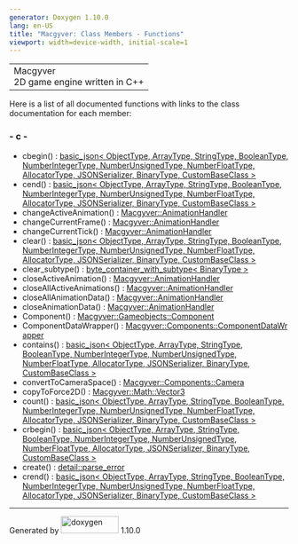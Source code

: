 ```yaml
---
generator: Doxygen 1.10.0
lang: en-US
title: "Macgyver: Class Members - Functions"
viewport: width=device-width, initial-scale=1
---
```


<div id="top">

<div id="titlearea">

<table data-cellspacing="0" data-cellpadding="0">
<colgroup>
<col style="width: 100%" />
</colgroup>
<tbody>
<tr id="projectrow" class="odd">
<td id="projectalign"><div id="projectname">
Macgyver
</div>
<div id="projectbrief">
2D game engine written in C++
</div></td>
</tr>
</tbody>
</table>

</div>

<div id="main-nav">

</div>

</div>

<div class="contents">

<div class="textblock">

Here is a list of all documented functions with links to the class
documentation for each member:

</div>

### <span id="index_c"></span>- c -

- cbegin() : <a href="classbasic__json.html#a9ab2ece6530b3b2be5b876f80c68dc78"
  class="el">basic_json&lt; ObjectType, ArrayType, StringType,
  BooleanType, NumberIntegerType, NumberUnsignedType, NumberFloatType,
  AllocatorType, JSONSerializer, BinaryType, CustomBaseClass &gt;</a>
- cend() : <a href="classbasic__json.html#a57c63700f006c54624eb2433ec6526b0"
  class="el">basic_json&lt; ObjectType, ArrayType, StringType,
  BooleanType, NumberIntegerType, NumberUnsignedType, NumberFloatType,
  AllocatorType, JSONSerializer, BinaryType, CustomBaseClass &gt;</a>
- changeActiveAnimation() : <a
  href="class_macgyver_1_1_animation_handler.html#a3ee78800ee93904ea16578a0612f4595"
  class="el">Macgyver::AnimationHandler</a>
- changeCurrentFrame() : <a
  href="class_macgyver_1_1_animation_handler.html#a6e0a7159f7873c00466f7c7f1f381e77"
  class="el">Macgyver::AnimationHandler</a>
- changeCurrentTick() : <a
  href="class_macgyver_1_1_animation_handler.html#a9474aafdf72a30bbc1d0172b1c68d386"
  class="el">Macgyver::AnimationHandler</a>
- clear() : <a href="classbasic__json.html#ad8cb21b66e4a4de652828345d51a8fc1"
  class="el">basic_json&lt; ObjectType, ArrayType, StringType,
  BooleanType, NumberIntegerType, NumberUnsignedType, NumberFloatType,
  AllocatorType, JSONSerializer, BinaryType, CustomBaseClass &gt;</a>
- clear_subtype() : <a
  href="classbyte__container__with__subtype.html#ad18f6a7557a2bfce28f1ed8d4d10607c"
  class="el">byte_container_with_subtype&lt; BinaryType &gt;</a>
- closeActiveAnimation() : <a
  href="class_macgyver_1_1_animation_handler.html#a3ff3c3c57c83894f8371661c66c89879"
  class="el">Macgyver::AnimationHandler</a>
- closeAllActiveAnimations() : <a
  href="class_macgyver_1_1_animation_handler.html#a0de546eeaafb90223fda419f6c904cb9"
  class="el">Macgyver::AnimationHandler</a>
- closeAllAnimationData() : <a
  href="class_macgyver_1_1_animation_handler.html#aa14ef2174adb148bf4981d02909ff7c9"
  class="el">Macgyver::AnimationHandler</a>
- closeAnimationData() : <a
  href="class_macgyver_1_1_animation_handler.html#a3069e1496b3c52a26b5ea9c47188035b"
  class="el">Macgyver::AnimationHandler</a>
- Component() : <a
  href="class_macgyver_1_1_gameobjects_1_1_component.html#afcb07412715f07063168cc40f1a213c8"
  class="el">Macgyver::Gameobjects::Component</a>
- ComponentDataWrapper() : <a
  href="struct_macgyver_1_1_components_1_1_component_data_wrapper.html#a47ae3cfe3aeb685ff1cf1ba41621a580"
  class="el">Macgyver::Components::ComponentDataWrapper</a>
- contains() : <a href="classbasic__json.html#afd5ea67fe1a4778be5189423e2545d7a"
  class="el">basic_json&lt; ObjectType, ArrayType, StringType,
  BooleanType, NumberIntegerType, NumberUnsignedType, NumberFloatType,
  AllocatorType, JSONSerializer, BinaryType, CustomBaseClass &gt;</a>
- convertToCameraSpace() : <a
  href="struct_macgyver_1_1_components_1_1_camera.html#a92caf7b2cbd7b0cf8087d5e58d03d3b8"
  class="el">Macgyver::Components::Camera</a>
- copyToForce2D() : <a
  href="class_macgyver_1_1_math_1_1_vector3.html#a279e0d8f02439f19d6d75af18650f7a3"
  class="el">Macgyver::Math::Vector3</a>
- count() : <a href="classbasic__json.html#ad1e1eff03a320299e6a8639a7579ca46"
  class="el">basic_json&lt; ObjectType, ArrayType, StringType,
  BooleanType, NumberIntegerType, NumberUnsignedType, NumberFloatType,
  AllocatorType, JSONSerializer, BinaryType, CustomBaseClass &gt;</a>
- crbegin() : <a href="classbasic__json.html#acdde2a6628e43b3e3f7f27c6af6998f8"
  class="el">basic_json&lt; ObjectType, ArrayType, StringType,
  BooleanType, NumberIntegerType, NumberUnsignedType, NumberFloatType,
  AllocatorType, JSONSerializer, BinaryType, CustomBaseClass &gt;</a>
- create() : <a
  href="classdetail_1_1parse__error.html#a07046ea9f33d28f120af188ed674d6df"
  class="el">detail::parse_error</a>
- crend() : <a href="classbasic__json.html#aa52cc6cc0de1e81d9cc21f9c48feb588"
  class="el">basic_json&lt; ObjectType, ArrayType, StringType,
  BooleanType, NumberIntegerType, NumberUnsignedType, NumberFloatType,
  AllocatorType, JSONSerializer, BinaryType, CustomBaseClass &gt;</a>

</div>

------------------------------------------------------------------------

<span class="small">Generated
by [<img src="doxygen.svg" class="footer" width="104" height="31"
alt="doxygen" />](https://www.doxygen.org/index.html) 1.10.0</span>
